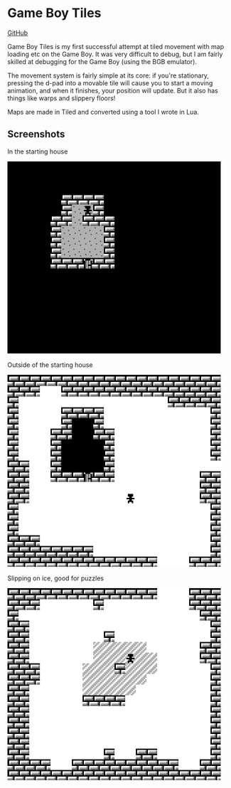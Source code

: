 # Game Boy Tiles

[GitHub](https://github.com/Tachytaenius/gameboytiles)

Game Boy Tiles is my first successful attempt at tiled movement with map loading etc on the Game Boy.
It was very difficult to debug, but I am fairly skilled at debugging for the Game Boy (using the BGB emulator).

The movement system is fairly simple at its core: if you're stationary, pressing the d-pad into a movable tile will cause you to start a moving animation, and when it finishes, your position will update.
But it also has things like warps and slippery floors!

Maps are made in Tiled and converted using a tool I wrote in Lua.

## Screenshots

In the starting house

<img src="../../images/gameboytiles_screenshot_1.png?raw=true">

Outside of the starting house

<img src="../../images/gameboytiles_screenshot_2.png?raw=true">

Slipping on ice, good for puzzles

<img src="../../images/gameboytiles_screenshot_3.png?raw=true">
